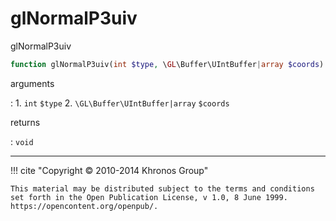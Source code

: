 # glNormalP3uiv
glNormalP3uiv

```php
function glNormalP3uiv(int $type, \GL\Buffer\UIntBuffer|array $coords) : void
```

arguments

:    1. `int` `$type` 
    2. `\GL\Buffer\UIntBuffer|array` `$coords` 

returns

:    `void` 

---
     

!!! cite "Copyright © 2010-2014 Khronos Group"

    This material may be distributed subject to the terms and conditions set forth in the Open Publication License, v 1.0, 8 June 1999. https://opencontent.org/openpub/.